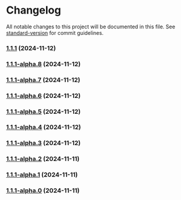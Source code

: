 # Changelog

All notable changes to this project will be documented in this file. See [standard-version](https://github.com/conventional-changelog/standard-version) for commit guidelines.

### [1.1.1](https://github.com/ohimg/ohimg-js/compare/v1.1.1-alpha.8...v1.1.1) (2024-11-12)

### [1.1.1-alpha.8](https://github.com/ohimg/ohimg-js/compare/v1.1.1-alpha.7...v1.1.1-alpha.8) (2024-11-12)

### [1.1.1-alpha.7](https://github.com/ohimg/ohimg-js/compare/v1.1.1-alpha.6...v1.1.1-alpha.7) (2024-11-12)

### [1.1.1-alpha.6](https://github.com/ohimg/ohimg-js/compare/v1.1.1-alpha.5...v1.1.1-alpha.6) (2024-11-12)

### [1.1.1-alpha.5](https://github.com/ohimg/ohimg-js/compare/v1.1.1-alpha.4...v1.1.1-alpha.5) (2024-11-12)

### [1.1.1-alpha.4](https://github.com/ohimg/ohimg-js/compare/v1.1.1-alpha.3...v1.1.1-alpha.4) (2024-11-12)

### [1.1.1-alpha.3](https://github.com/ohimg/ohimg-js/compare/v1.1.1-alpha.2...v1.1.1-alpha.3) (2024-11-12)

### [1.1.1-alpha.2](https://github.com/ohimg/ohimg-js/compare/v1.1.1-alpha.1...v1.1.1-alpha.2) (2024-11-11)

### [1.1.1-alpha.1](https://github.com/ohimg/ohimg-js/compare/v1.1.1-alpha.0...v1.1.1-alpha.1) (2024-11-11)

### [1.1.1-alpha.0](https://github.com/ohimg/ohimg-js/compare/v1.0.21-alpha.0...v1.1.1-alpha.0) (2024-11-11)
